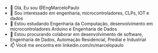 - 👋 Olá, Eu sou @EngMarceloPaulo
- 👀 Sou interessado em engenharia, microcontroladores, CLPs, IOT e dados
- 🌱 Estou estudando Engenharia da Computação, desenvolvimento em microcontroladores Arduino e Engenharia de Dados
- 💞️ Estou procurando colaborar em desenvolvimento de software, Engenharia de Dados, Automação Residencial, Predial e Industrial
- 📫 Você me encontra em linkedin.com/in/marcelopaulo

<!---
EngMarceloPaulo/EngMarceloPaulo is a ✨ special ✨ repository because its `README.md` (this file) appears on your GitHub profile.
You can click the Preview link to take a look at your changes.
--->
